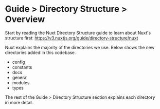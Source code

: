 # Guide > Directory Structure > Overview

Start by reading the Nuxt Directory Structure guide to learn about Nuxt's structure first: https://v3.nuxtjs.org/guide/directory-structure/nuxt

Nuxt explains the majority of the directories we use. Below shows the new directories added in this codebase.

- config
- constants
- docs
- general
- modules
- types

The rest of the Guide > Directory Structure section explains each directory in more detail.
